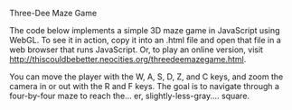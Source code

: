 Three-Dee Maze Game

The code below implements a simple 3D maze game in JavaScript using WebGL. To see it in action, copy it into an .html file and open that file in a web browser that runs JavaScript. Or, to play an online version, visit http://thiscouldbebetter.neocities.org/threedeemazegame.html.

You can move the player with the W, A, S, D, Z, and C keys, and zoom the camera in or out with the R and F keys. The goal is to navigate through a four-by-four maze to reach the... er, slightly-less-gray.... square.
